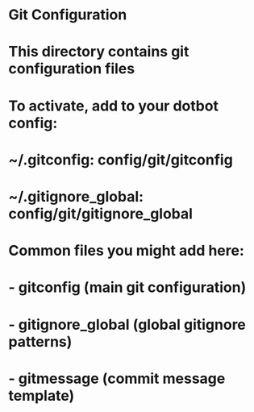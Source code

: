# Git Configuration
# This directory contains git configuration files
# 
# To activate, add to your dotbot config:
# ~/.gitconfig: config/git/gitconfig
# ~/.gitignore_global: config/git/gitignore_global

# Common files you might add here:
# - gitconfig (main git configuration)
# - gitignore_global (global gitignore patterns)
# - gitmessage (commit message template)